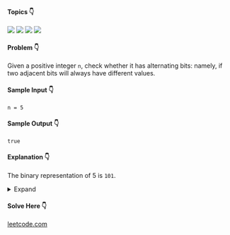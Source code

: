 #### Topics :point_down:
![](https://img.shields.io/badge/-bit--manipulation-wheat)
![](https://img.shields.io/badge/-math-wheat)
![](https://img.shields.io/badge/-modulus-wheat) 
![](https://img.shields.io/badge/-stack-wheat)

#### Problem :point_down:
Given a positive integer `n`, check whether it has alternating bits: namely, if two adjacent bits will always have different values.
#### Sample Input :point_down:
```
n = 5
```
#### Sample Output :point_down:
```
true
```
#### Explanation :point_down:
The binary representation of 5 is `101`.
<details>
<summary>Expand</summary>

#### Python :point_down:
```py
def solve(n):
    stack = []
    stack.append(n % 2)
    n //= 2
    while (n):
        if (stack[-1] == (n % 2)):
            return False
        stack.append(n % 2)
        n //= 2

    return True
```  
#### Time Complexity :point_down:
```
O(log n)
```
#### Space Complexity :point_down:
```
O(log n)
```
</details>

#### Solve Here :point_down:
[leetcode.com](https://leetcode.com/problems/binary-number-with-alternating-bits/)
